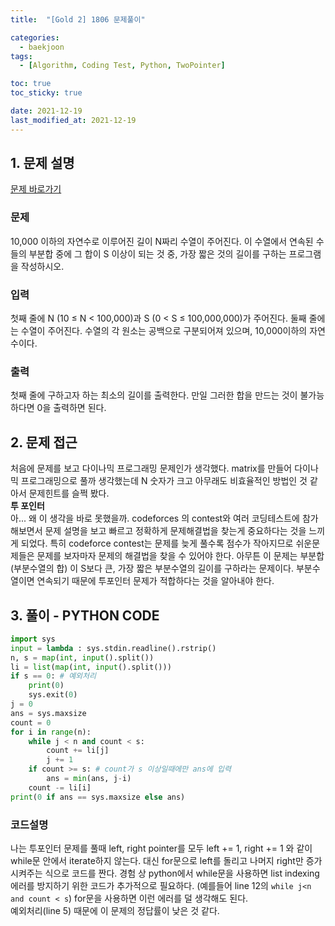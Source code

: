 ```yaml
---
title:  "[Gold 2] 1806 문제풀이"

categories:
  - baekjoon 
tags:
  - [Algorithm, Coding Test, Python, TwoPointer]

toc: true
toc_sticky: true

date: 2021-12-19
last_modified_at: 2021-12-19
---
```


## 1. 문제 설명

[문제 바로가기](https://www.acmicpc.net/problem/1806)

### 문제
10,000 이하의 자연수로 이루어진 길이 N짜리 수열이 주어진다. 이 수열에서 연속된 수들의 부분합 중에 그 합이 S 이상이 되는 것 중, 가장 짧은 것의 길이를 구하는 프로그램을 작성하시오.

### 입력
첫째 줄에 N (10 ≤ N < 100,000)과 S (0 < S ≤ 100,000,000)가 주어진다. 둘째 줄에는 수열이 주어진다. 수열의 각 원소는 공백으로 구분되어져 있으며, 10,000이하의 자연수이다.

### 출력
첫째 줄에 구하고자 하는 최소의 길이를 출력한다. 만일 그러한 합을 만드는 것이 불가능하다면 0을 출력하면 된다.

## 2. 문제 접근
처음에 문제를 보고 다이나믹 프로그래밍 문제인가 생각했다. matrix를 만들어 다이나믹 프로그래밍으로 풀까 생각했는데 N 숫자가 크고 아무래도 비효율적인 방법인 것 같아서 문제힌트를 슬쩍 봤다.  
<strong>투 포인터</strong>  
아... 왜 이 생각을 바로 못했을까. codeforces 의 contest와 여러 코딩테스트에 참가해보면서 문제 설명을 보고 빠르고 정확하게 문제해결법을 찾는게 중요하다는 것을 느끼게 되었다. 특히 codeforce contest는 문제를 늦게 풀수록 점수가 작아지므로 쉬운문제들은 문제를 보자마자 문제의 해결법을 찾을 수 있어야 한다. 
아무튼 이 문제는 부분합(부분수열의 합) 이 S보다 큰, 가장 짧은 부분수열의 길이를 구하라는 문제이다. 부분수열이면 연속되기 때문에 투포인터 문제가 적합하다는 것을 알아내야 한다.

## 3. 풀이 - PYTHON CODE

```python
import sys
input = lambda : sys.stdin.readline().rstrip()
n, s = map(int, input().split())
li = list(map(int, input().split()))
if s == 0: # 예외처리 
    print(0)
    sys.exit(0)
j = 0
ans = sys.maxsize
count = 0
for i in range(n):
    while j < n and count < s:
        count += li[j]
        j += 1
    if count >= s: # count가 s 이상일때에만 ans에 입력
        ans = min(ans, j-i)
    count -= li[i]
print(0 if ans == sys.maxsize else ans)
```

### 코드설명  
나는 투포인터 문제를 풀때 left, right pointer를 모두 left += 1, right += 1 와 같이 while문 안에서 iterate하지 않는다. 대신 for문으로 left를 돌리고 나머지 right만 증가시켜주는 식으로 코드를 짠다. 경험 상 python에서 while문을 사용하면 list indexing 에러를 방지하기 위한 코드가 추가적으로 필요하다. (예를들어 line 12의 ```while j<n and count < s```) for문을 사용하면 이런 에러를 덜 생각해도 된다.  
예외처리(line 5) 때문에 이 문제의 정답률이 낮은 것 같다.